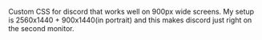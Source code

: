 Custom CSS for discord that works well on 900px wide screens.
My setup is 2560x1440 + 900x1440(in portrait) and this makes discord just right on the second monitor.